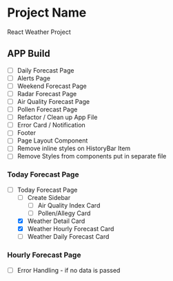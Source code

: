# Project Name

React Weather Project

## APP Build

- [ ] Daily Forecast Page
- [ ] Alerts Page
- [ ] Weekend Forecast Page
- [ ] Radar Forecast Page
- [ ] Air Quality Forecast Page
- [ ] Pollen Forecast Page
- [ ] Refactor / Clean up App File
- [ ] Error Card / Notification
- [ ] Footer
- [ ] Page Layout Component
- [ ] Remove inline styles on HistoryBar Item
- [ ] Remove Styles from components put in separate file

### Today Forecast Page

- [ ] Today Forecast Page
  - [ ] Create Sidebar
    - [ ] Air Quality Index Card
    - [ ] Pollen/Allegy Card
  - [x] Weather Detail Card
  - [x] Weather Hourly Forecast Card
  - [ ] Weather Daily Forecast Card

### Hourly Forecast Page

- [ ] Error Handling - if no data is passed

